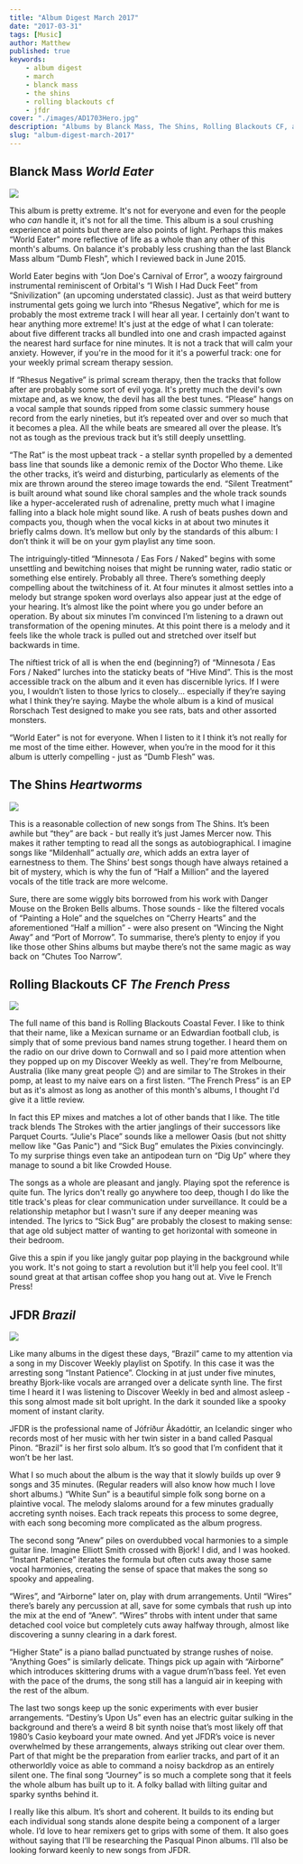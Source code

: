 ```yaml
---
title: "Album Digest March 2017"
date: "2017-03-31"
tags: [Music]
author: Matthew
published: true
keywords:
    - album digest
    - march
    - blanck mass
    - the shins
    - rolling blackouts cf
    - jfdr
cover: "./images/AD1703Hero.jpg"
description: "Albums by Blanck Mass, The Shins, Rolling Blackouts CF, and JFDR."
slug: "album-digest-march-2017" 
---
```


## Blanck Mass *World Eater* 

<div class="align-left album-cover"><img src="./images/blanck-mass-world-eater.jpg"></div>

This album is pretty extreme. It's not for everyone and even for the people who *can* handle it, it's not for all the time. This album is a soul crushing experience at points but there are also points of light. Perhaps this makes “World Eater” more reflective of life as a whole than any other of this month's albums. On balance it's probably less crushing than the last Blanck Mass album “Dumb Flesh”, which I reviewed back in June 2015. 

World Eater begins with “Jon Doe's Carnival of Error”, a woozy fairground instrumental reminiscent of Orbital's “I Wish I Had Duck Feet” from “Snivilization” (an upcoming understated classic). Just as that weird buttery instrumental gets going we lurch into “Rhesus Negative”, which for me is probably the most extreme track I will hear all year. I certainly don't want to hear anything more extreme! It's just at the edge of what I can tolerate: about five different tracks all bundled into one and crash impacted against the nearest hard surface for nine minutes. It is not a track that will calm your anxiety. However, if you're in the mood for it it's a powerful track: one for your weekly primal scream therapy session.

If “Rhesus Negative” is primal scream therapy, then the tracks that follow after are probably some sort of evil yoga. It's pretty much the devil's own mixtape and, as we know, the devil has all the best tunes. “Please” hangs on a vocal sample that sounds ripped from some classic summery house record from the early nineties, but it’s repeated over and over so much that it becomes a plea. All the while beats are smeared all over the please. It’s not as tough as the previous track but it’s still deeply unsettling. 

“The Rat” is the most upbeat track - a stellar synth propelled by a demented bass line that sounds like a demonic remix of the Doctor Who theme. Like the other tracks, it’s weird and disturbing, particularly as elements of the mix are thrown around the stereo image towards the end. “Silent Treatment” is built around what sound like choral samples and the whole track sounds like a hyper-accelerated rush of adrenaline, pretty much what I imagine falling into a black hole might sound like. A rush of beats pushes down and compacts you, though when the vocal kicks in at about two minutes it briefly calms down. It’s mellow but only by the standards of this album: I don’t think it will be on your gym playlist any time soon.

The intriguingly-titled “Minnesota / Eas Fors / Naked” begins with some unsettling and bewitching noises that might be running water, radio static or something else entirely. Probably all three. There’s something deeply compelling about the twitchiness of it. At four minutes it almost settles into a melody but strange spoken word overlays also appear just at the edge of your hearing. It’s almost like the point where you go under before an operation. By about six minutes I’m convinced I’m listening to a drawn out transformation of the opening minutes. At this point there is a melody and it feels like the whole track is pulled out and stretched over itself but backwards in time.

The niftiest trick of all is when the end (beginning?) of “Minnesota / Eas Fors / Naked” lurches into the staticky beats of “Hive Mind”. This is the most accessible track on the album and it even has discernible lyrics. If I were you, I wouldn’t listen to those lyrics to closely... especially if they’re saying what I think they’re saying. Maybe the whole album is a kind of musical Rorschach Test designed to make you see rats, bats and other assorted monsters. 

“World Eater” is not for everyone. When I listen to it I think it’s not really for me most of the time either. However, when you’re in the mood for it this album is utterly compelling - just as “Dumb Flesh” was.

## The Shins *Heartworms*

<div class="align-left album-cover"><img src="./images/shins-heartworms.jpg"></div>

This is a reasonable collection of new songs from The Shins. It’s been awhile but “they” are back - but really it’s just James Mercer now. This makes it rather tempting to read all the songs as autobiographical. I imagine songs like “Mildenhall” actually *are*, which adds an extra layer of earnestness to them. The Shins’ best songs though have always retained a bit of mystery, which is why the fun of “Half a Million” and the layered vocals of the title track are more welcome. 

Sure, there are some wiggly bits borrowed from his work with Danger Mouse on the Broken Bells albums. Those sounds - like the filtered vocals of “Painting a Hole” and the squelches on “Cherry Hearts” and the aforementioned “Half a million” - were also present on “Wincing the Night Away” and “Port of Morrow”. To summarise, there’s plenty to enjoy if you like those other Shins albums but maybe there’s not the same magic as way back on “Chutes Too Narrow”. 

## Rolling Blackouts CF *The French Press*

<div class="align-left album-cover"><img src="./images/rolling-blackouts-cf-the-french-press.jpg"></div>

The full name of this band is Rolling Blackouts Coastal Fever. I like to think that their name, like a Mexican surname or an Edwardian football club, is simply that of some previous band names strung together. I heard them on the radio on our drive down to Cornwall and so I paid more attention when they popped up on my Discover Weekly as well. They're from Melbourne, Australia (like many great people &#x1f609;) and are similar to The Strokes in their pomp, at least to my naive ears on a first listen. “The French Press” is an EP but as it's almost as long as another of this month's albums, I thought I'd give it a little review.

In fact this EP mixes and matches a lot of other bands that I like. The title track blends The Strokes with the artier janglings of their successors like Parquet Courts. “Julie's Place” sounds like a mellower Oasis (but not shitty mellow like "Gas Panic") and “Sick Bug” emulates the Pixies convincingly. To my surprise things even take an antipodean turn on “Dig Up” where they manage to sound a bit like Crowded House.

The songs as a whole are pleasant and jangly. Playing spot the reference is quite fun. The lyrics don't really go anywhere too deep, though I do like the title track's pleas for clear communication under surveillance. It could be a relationship metaphor but I wasn't sure if any deeper meaning was intended. The lyrics to “Sick Bug” are probably the closest to making sense: that age old subject matter of wanting to get horizontal with someone in their bedroom. 

Give this a spin if you like jangly guitar pop playing in the background while you work. It's not going to start a revolution but it'll help you feel cool. It'll sound great at that artisan coffee shop you hang out at. Vive le French Press!

## JFDR *Brazil*

<div class="align-left album-cover"><img src="./images/jfdr-brazil.jpg"></div>

Like many albums in the digest these days, “Brazil” came to my attention via a song in my Discover Weekly playlist on Spotify. In this case it was the arresting song “Instant Patience”. Clocking in at just under five minutes, breathy Bjork-like vocals are arranged over a delicate synth line. The first time I heard it I was listening to Discover Weekly in bed and almost asleep - this song almost made sit bolt upright. In the dark it sounded like a spooky moment of instant clarity.

JFDR is the professional name of Jófríður Ákadóttir, an Icelandic singer who records most of her music with her twin sister in a band called Pasqual Pinon. “Brazil” is her first solo album. It’s so good that I’m confident that it won’t be her last.

What I so much about the album is the way that it slowly builds up over 9 songs and 35 minutes. (Regular readers will also know how much I love short albums.) “White Sun” is a beautiful simple folk song borne on a plaintive vocal. The melody slaloms around for a few minutes gradually accreting synth noises. Each track repeats this process to some degree, with each song becoming more complicated as the album progress.

The second song “Anew” piles on overdubbed vocal harmonies to a simple guitar line. Imagine Elliott Smith crossed with Bjork! I did, and I was hooked. “Instant Patience” iterates the formula but often cuts away those same vocal harmonies, creating the sense of space that makes the song so spooky and appealing.

“Wires”, and “Airborne” later on, play with drum arrangements. Until “Wires” there’s barely any percussion at all, save for some cymbals that rush up into the mix at the end of “Anew”. “Wires” throbs with intent under that same detached cool voice but completely cuts away halfway through, almost like discovering a sunny clearing in a dark forest.

“Higher State” is a piano ballad punctuated by strange rushes of noise. “Anything Goes” is similarly delicate. Things pick up again with “Airborne” which introduces skittering drums with a vague drum’n’bass feel. Yet even with the pace of the drums, the song still has a languid air in keeping with the rest of the album.

The last two songs keep up the sonic experiments with ever busier arrangements. “Destiny’s Upon Us” even has an electric guitar sulking in the background and there’s a weird 8 bit synth noise that’s most likely off that 1980’s Casio keyboard your mate owned. And yet JFDR’s voice is never overwhelmed by these arrangements, always striking out clear over them. Part of that might be the preparation from earlier tracks, and part of it an otherworldly voice as able to command a noisy backdrop as an entirely silent one. The final song “Journey” is so much a complete song that it feels the whole album has built up to it. A folky ballad with lilting guitar and sparky synths behind it. 

I really like this album. It’s short and coherent. It builds to its ending but each individual song stands alone despite being a component of a larger whole. I’d love to hear remixers get to grips with some of them. It also goes without saying that I’ll be researching the Pasqual Pinon albums. I’ll also be looking forward keenly to new songs from JFDR.